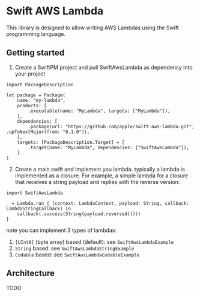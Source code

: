 # Swift AWS Lambda

This library is designed to allow writing AWS Lambdas using the Swift programming language.

## Getting started

  1. Create a SwiftPM project and pull SwiftAwsLambda as dependency into your project

  ```
  import PackageDescription

  let package = Package(
      name: "my-lambda",
      products: [
          .executable(name: "MyLambda", targets: ["MyLambda"]),
      ],
      dependencies: [
          .package(url: "https://github.com/apple/swift-aws-lambda.git", .upToNextMajor(from: "0.1.0")),
      ],
      targets: [PackageDescription.Target] = [
          .target(name: "MyLambda", dependencies: ["SwiftAwsLambda"]),    
      ]
  )
  ```

  2. Create a main.swift and implement you lambda. typically a lambda is implemented as a closure. For example, a simple lambda for a closure that receives a string payload and replies with the reverse version:

  ```
  import SwiftAwsLambda

  _ = Lambda.run { (context: LambdaContext, payload: String, callback: LambdaStringCallback) in
      callback(.success(String(payload.reversed())))
  }
  ```

note you can implement 3 types of lambdas:

1. `[UInt8]` (byte array) based (default): see `SwiftAwsLambdaExample`
2. `String` based: see `SwiftAwsLambdaStringExample`
3. `Codable` based: see `SwiftAwsLambdaCodableExample`

## Architecture

TODO
